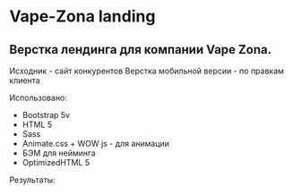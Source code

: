 # Vape-Zona landing

## Верстка лендинга для компании Vape Zona.
Исходник - сайт конкурентов
Верстка мобильной версии - по правкам клиента

Использовано:
* Bootstrap 5v
* HTML 5
* Sass
* Animate.css + WOW js - для анимации 
* БЭМ для нейминга
* OptimizedHTML 5

Результаты: 
